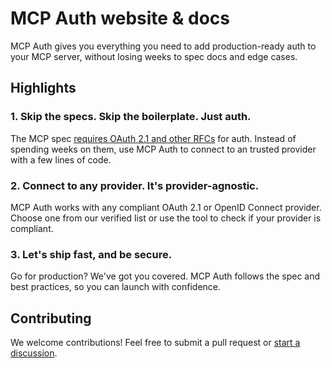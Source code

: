 # MCP Auth website & docs

MCP Auth gives you everything you need to add production-ready auth to your MCP server, without losing weeks to spec docs and edge cases.

## Highlights

### 1. Skip the specs. Skip the boilerplate. Just auth.

The MCP spec [requires OAuth 2.1 and other RFCs](https://modelcontextprotocol.io/specification/2025-03-26/basic/authorization) for auth. Instead of spending weeks on them, use MCP Auth to connect to an trusted provider with a few lines of code.

### 2. Connect to any provider. It's provider-agnostic.

MCP Auth works with any compliant OAuth 2.1 or OpenID Connect provider. Choose one from our verified list or use the tool to check if your provider is compliant.

### 3. Let's ship fast, and be secure.

Go for production? We've got you covered. MCP Auth follows the spec and best practices, so you can launch with confidence.

## Contributing

We welcome contributions! Feel free to submit a pull request or [start a discussion](https://github.com/orgs/mcp-auth/discussions).
